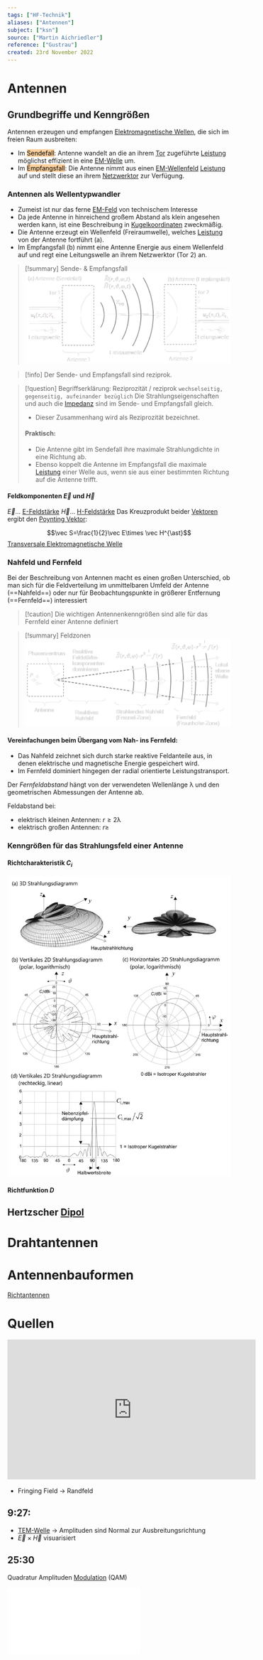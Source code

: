 ```yaml
---
tags: ["HF-Technik"]
aliases: ["Antennen"]
subject: ["ksn"]
source: ["Martin Aichriedler"]
reference: ["Gustrau"]
created: 23rd November 2022
---
```


# Antennen
## Grundbegriffe und Kenngrößen
Antennen erzeugen und empfangen [Elektromagnetische Wellen](../../physik/Elektromagnetische%20Wellen.md), die sich im freien Raum ausbreiten:
- Im <mark style="background: #FFB86CA6;">Sendefall</mark>: Antenne wandelt an die an ihrem [Tor](Streuparameter.md) zugeführte [Leistung](../../physik/Elektrische%20Leistung.md) möglichst effizient in eine [EM-Welle](../../physik/Elektromagnetische%20Wellen.md) um.
- Im <mark style="background: #FFB86CA6;">Empfangsfall</mark>: Die Antenne nimmt aus einen [EM-Wellenfeld](../../physik/Elektromagnetische%20Wellen.md) [Leistung](../../physik/Elektrische%20Leistung.md) auf und stellt diese an ihrem [Netzwerktor](Streuparameter.md) zur Verfügung.

### Antennen als Wellentypwandler
- Zumeist ist nur das ferne [EM-Feld](../../physik/Elektromagnetische%20Wellen.md) von technischem Interesse
- Da jede Antenne in hinreichend großem Abstand als klein angesehen werden kann, ist eine Beschreibung in [Kugelkoordinaten](Kugelkoordinaten.md) zweckmäßig.
- Die Antenne erzeugt ein Wellenfeld (Freiraumwelle), welches [Leistung](../../physik/Elektrische%20Leistung.md) von der Antenne fortführt (a).
- Im Empfangsfall (b) nimmt eine Antenne Energie aus einem Wellenfeld auf und regt eine Leitungswelle an ihrem Netzwerktor (Tor 2) an.

>[!summary] Sende- & Empfangsfall
>![](../assets/ant_sende_empf.png)

> [!info] Der Sende- und Empfangsfall sind reziprok.

> [!question] Begriffserklärung: Reziprozität / reziprok
> `wechselseitig, gegenseitig, aufeinander bezüglich`
> Die Strahlungseigenschaften und auch die [Impedanz](../../hwe/Impedanz.md) sind im Sende- und Empfangsfall gleich.
> - Dieser Zusammenhang wird als Reziprozität bezeichnet.
> #### Praktisch:
>- Die Antenne gibt im Sendefall ihre maximale Strahlungdichte in eine Richtung ab.
>- Ebenso koppelt die Antenne im Empfangsfall die maximale [Leistung](../../physik/Elektrische%20Leistung.md) einer Welle aus, wenn sie aus einer bestimmten Richtung auf die Antenne trifft.

#### Feldkomponenten $\vec{E}$ und $\vec{H}$
$\vec{E}\dots$ [E-Feldstärke](../../hwe/Elektrisches%20Feld.md#Elektrische%20Feldstärke)
$\vec{H}\dots$ [H-Feldstärke](../../hwe/Magnetisches%20Feld.md#Magnetisches%20Feld)
Das Kreuzprodukt beider [Vektoren](../../mathe/mathe%20(3)/Vektorrechung.md) ergibt den [Poynting Vektor](Poynting%20Vektor.md):

$$\vec S=\frac{1}{2}\vec E\times \vec H^{\ast}$$
[Transversale Elektromagnetische Welle](../Transversale%20Elektromagnetische%20Welle.md)

### Nahfeld und Fernfeld
 
Bei der Beschreibung von Antennen macht es einen großen Unterschied, ob man sich für die Feldverteilung im unmittelbaren Umfeld der Antenne (==Nahfeld==) oder nur für Beobachtungspunkte in größerer Entfernung (==Fernfeld==) interessiert

> [!caution] Die wichtigen Antennenkenngrößen sind alle für das Fernfeld einer Antenne definiert


>[!summary] Feldzonen
>![Ant_feldzonen](../assets/Ant_feldzonen.png)

#### Vereinfachungen beim Übergang vom Nah- ins Fernfeld:
- Das Nahfeld zeichnet sich durch starke reaktive Feldanteile aus, in denen elektrische und magnetische Energie gespeichert wird.
- Im Fernfeld dominiert hingegen der radial orientierte Leistungstransport.

Der *Fernfeldabstand* hängt von der verwendeten Wellenlänge $\uplambda$ und den geometrischen Abmessungen der Antenne ab.

Feldabstand bei:
- elektrisch kleinen Antennen: $r\geq 2\uplambda$
- elektrisch großen Antennen: $r\geq$

 
### Kenngrößen für das Strahlungsfeld einer Antenne

#### Richtcharakteristik $C_{i}$
![richtc_graph](../assets/richtc_graph.png)

#### Richtfunktion $D$

## Hertzscher [Dipol](Dipol.md)

# Drahtantennen

# Antennenbauformen
[Richtantennen](Richtantennen.md)

# Quellen
<iframe width="560" height="315" src="https://www.youtube.com/embed/qs2QcycggWU" title="YouTube video player" frameborder="0" allow="accelerometer; autoplay; clipboard-write; encrypted-media; gyroscope; picture-in-picture" allowfullscreen></iframe>

- Fringing Field -> Randfeld

## 9:27:
- [TEM-Welle](../Transversale%20Elektromagnetische%20Welle.md) -> Amplituden sind Normal zur Ausbreitungsrichtung
- $\vec E\times\vec H$ visuarisiert
## 25:30
Quadratur Amplituden [Modulation](../ksn%20(4)/Modulation.md) (QAM)

![Gustrau](../assets/Gustrau.pdf)